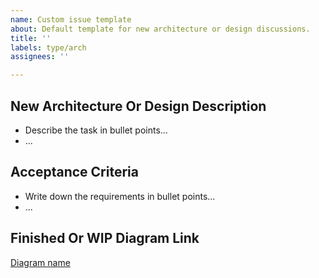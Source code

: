 ```yaml
---
name: Custom issue template
about: Default template for new architecture or design discussions.
title: ''
labels: type/arch
assignees: ''

---
```


## New Architecture Or Design Description
- Describe the task in bullet points...
- ...

## Acceptance Criteria
- Write down the requirements in bullet points...
- ...

## Finished Or WIP Diagram Link
[Diagram name](url.com)
